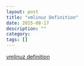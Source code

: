 ```yaml
---
layout: post
title: "vmlinuz Definition"
date: 2015-08-17
description: ""
category: 
tags: []
---
```


[vmlinuz definition](http://www.linfo.org/vmlinuz.html)
